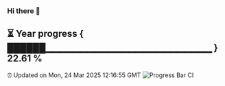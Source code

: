 ### Hi there 👋
⏳ Year progress { ██████▁▁▁▁▁▁▁▁▁▁▁▁▁▁▁▁▁▁▁▁▁▁▁▁ } 22.61 %
---
⏰ Updated on Mon, 24 Mar 2025 12:16:55 GMT
![Progress Bar CI](https://github.com/Moyi321/Moyi321/workflows/Progress%20Bar%20CI/badge.svg)
